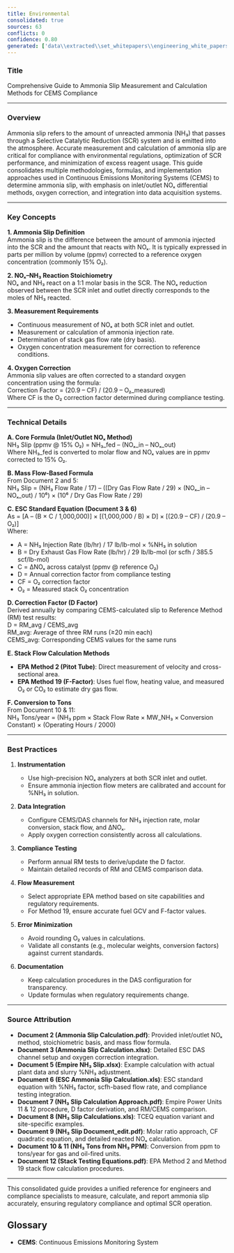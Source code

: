 ```yaml
---
title: Environmental
consolidated: true
sources: 63
conflicts: 0
confidence: 0.80
generated: ['data\\extracted\\set_whitepapers\\engineering_white_papers_WhitePapers_Alarms_RetriggerRelayOutputAlarmdocx_90deeaa2.md', 'data\\extracted\\set_whitepapers\\engineering_white_papers_WhitePapers_AmmoniaSlip_AmmoniaSlipCalculationpdf_ee8268f6.md', 'data\\extracted\\set_whitepapers\\engineering_white_papers_WhitePapers_AmmoniaSlip_AmmoniaSlipCalculationxlsx_7514d17d.md', 'data\\extracted\\set_whitepapers\\engineering_white_papers_WhitePapers_AmmoniaSlip_Ammonia_Slipequationdocx_0bda66bb.md', 'data\\extracted\\set_whitepapers\\engineering_white_papers_WhitePapers_AmmoniaSlip_EmpireNH3slipxlsx_7399a0a4.md', 'data\\extracted\\set_whitepapers\\engineering_white_papers_WhitePapers_AmmoniaSlip_ESCAmmoniaSlipCalculationxls_cbc4be89.md', 'data\\extracted\\set_whitepapers\\engineering_white_papers_WhitePapers_AmmoniaSlip_NH3SlipCalculationApproachpdf_36d8572a.md', 'data\\extracted\\set_whitepapers\\engineering_white_papers_WhitePapers_AmmoniaSlip_NH3slipcalculationsxls_692ae2a3.md', 'data\\extracted\\set_whitepapers\\engineering_white_papers_WhitePapers_AmmoniaSlip_NH3SLIPDocument_editpdf_7b1ad1e0.md', 'data\\extracted\\set_whitepapers\\engineering_white_papers_WhitePapers_AmmoniaSlip_NH3TONSfromNH3PPM111210Rev1xlsx_ee61d34a.md', 'data\\extracted\\set_whitepapers\\engineering_white_papers_WhitePapers_AmmoniaSlip_NH3TONSfromNH3PPMxlsx_4a7890af.md', 'data\\extracted\\set_whitepapers\\engineering_white_papers_WhitePapers_AmmoniaSlip_stack_testing_equationspdf_fc2559c8.md', 'data\\extracted\\set_whitepapers\\engineering_white_papers_WhitePapers_Calculations_GHGCalculationComparisondocx_aa8c17c8.md', 'data\\extracted\\set_whitepapers\\engineering_white_papers_WhitePapers_Calculations_H2SO4_Calcspdf_46d0f226.md', 'data\\extracted\\set_whitepapers\\engineering_white_papers_WhitePapers_EquationsListdocx_f4297b57.md', 'data\\extracted\\set_whitepapers\\engineering_white_papers_WhitePapers_FleetVision_FV311RNs_GR_06-2012pdf_4d653765.md', 'data\\extracted\\set_whitepapers\\engineering_white_papers_WhitePapers_FleetVision_FV_InstallGuide_2012-05pdf_8fe8d86f.md', 'data\\extracted\\set_whitepapers\\engineering_white_papers_WhitePapers_FleetVision_FV_PrintedGuide_2012-06pdf_94e946c8.md', 'data\\extracted\\set_whitepapers\\engineering_white_papers_WhitePapers_ForceStackVisionUninstall_HowtoForceUninstallStackVisiondocx_a36d6b2f.md', 'data\\extracted\\set_whitepapers\\engineering_white_papers_WhitePapers_Moisture_FlueGasMoistureLevelsDownstreamofaScrubberpdf_138f5869.md', 'data\\extracted\\set_whitepapers\\engineering_white_papers_WhitePapers_Moisture_MoistureCalculationsxlsx_b389940b.md', 'data\\extracted\\set_whitepapers\\engineering_white_papers_WhitePapers_Moisture_physical_properties_tablepdf_8a0ce796.md', 'data\\extracted\\set_whitepapers\\engineering_white_papers_WhitePapers_Moisture_RMBMoistureCalculationxls_107f6bfc.md', 'data\\extracted\\set_whitepapers\\engineering_white_papers_WhitePapers_Moisture_SaturationMoistureCalculationxlsx_374381ed.md', 'data\\extracted\\set_whitepapers\\engineering_white_papers_WhitePapers_Moisture_vaporPressurepdf_77ba1eb9.md', 'data\\extracted\\set_whitepapers\\engineering_white_papers_WhitePapers_Moisture_waterpercentcalcxlsx_63f0310c.md', 'data\\extracted\\set_whitepapers\\engineering_white_papers_WhitePapers_PADEPRev8_CEMOnlineGuidance20110621docx_7e566edb.md', 'data\\extracted\\set_whitepapers\\engineering_white_papers_WhitePapers_PADEPRev8_Certificationpdf_1d4f8477.md', 'data\\extracted\\set_whitepapers\\engineering_white_papers_WhitePapers_PADEPRev8_Old_PADEPRegulationspdf_e68d1cbd.md', 'data\\extracted\\set_whitepapers\\engineering_white_papers_WhitePapers_PADEPRev8_Old_Title25Padeppdf_4c57d234.md', 'data\\extracted\\set_whitepapers\\engineering_white_papers_WhitePapers_PADEPRev8_PADEPSafePassageRoadMapxls_9835ccc5.md', 'data\\extracted\\set_whitepapers\\engineering_white_papers_WhitePapers_PADEPRev8_possiblePADEPQuestionsdocx_13dc1c29.md', 'data\\extracted\\set_whitepapers\\engineering_white_papers_WhitePapers_PADEPRev8_SV_PADEPUserRef_Aug2013pdf_11a6d04c.md', 'data\\extracted\\set_whitepapers\\engineering_white_papers_WhitePapers_RatioEvaluation_RatioEvaluationxlsx_131ef366.md', 'data\\extracted\\set_whitepapers\\engineering_white_papers_WhitePapers_SampleTests_AnalyzerRangeEvaluationpdf_d5155baa.md', 'data\\extracted\\set_whitepapers\\engineering_white_papers_WhitePapers_SampleTests_CycleTimeTestpdf_9427eb03.md', 'data\\extracted\\set_whitepapers\\engineering_white_papers_WhitePapers_SampleTests_Flow-To-Loadpdf_d3e20d7c.md', 'data\\extracted\\set_whitepapers\\engineering_white_papers_WhitePapers_SampleTests_FormulaVerificationpdf_8f8537d9.md', 'data\\extracted\\set_whitepapers\\engineering_white_papers_WhitePapers_SampleTests_LinearityTestpdf_6b436f01.md', 'data\\extracted\\set_whitepapers\\engineering_white_papers_WhitePapers_SampleTests_NoxCorrelationTestpdf_3979bce5.md', 'data\\extracted\\set_whitepapers\\engineering_white_papers_WhitePapers_SampleTests_NOXCorr_2004xls_1a0b87f6.md', 'data\\extracted\\set_whitepapers\\engineering_white_papers_WhitePapers_SampleTests_OpacityTestpdf_9bf15219.md', 'data\\extracted\\set_whitepapers\\engineering_white_papers_WhitePapers_SampleTests_RATAFINALpdf_db852e94.md', 'data\\extracted\\set_whitepapers\\engineering_white_papers_WhitePapers_SampleTests_RATATestpdf_821ce977.md', 'data\\extracted\\set_whitepapers\\engineering_white_papers_WhitePapers_ServerMigration_HowtoForceUninstallStackVisiondocx_e554144b.md', 'data\\extracted\\set_whitepapers\\engineering_white_papers_WhitePapers_ServerMigration_Old_ServerMigrationCheckList20210825docx_a9f72d77.md', 'data\\extracted\\set_whitepapers\\engineering_white_papers_WhitePapers_ServerMigration_Old_ServerMigrationCheckList20210916docx_53715b6a.md', 'data\\extracted\\set_whitepapers\\engineering_white_papers_WhitePapers_ServerMigration_Old_ServerMigration_Kick-OffMeeting_Agendadocx_386f8f59.md', 'data\\extracted\\set_whitepapers\\engineering_white_papers_WhitePapers_ServerMigration_Old_ServerMigration_Kick-OffMeeting_DATEdocx_bb2a9824.md', 'data\\extracted\\set_whitepapers\\engineering_white_papers_WhitePapers_ServerMigration_OtherRelevantFiles-GetUpdatedVersionsfromSalesForceDuringMigrationtxt_5a741c20.md', 'data\\extracted\\set_whitepapers\\engineering_white_papers_WhitePapers_ServerMigration_ServerMigrationCheckList20230511docx_1e316e9d.md', 'data\\extracted\\set_whitepapers\\engineering_white_papers_WhitePapers_ServerMigration_ServerMigrationRunthroughVideotxt_c257f181.md', 'data\\extracted\\set_whitepapers\\engineering_white_papers_WhitePapers_ServerMigration_ServerMigration_Kick-OffMeeting_Agenda_20230524docx_b10485c3.md', 'data\\extracted\\set_whitepapers\\engineering_white_papers_WhitePapers_StackVision_NewSUBNON75Taskpdf_476d022a.md', 'data\\extracted\\set_whitepapers\\engineering_white_papers_WhitePapers_XScript_XScriptWhitePaper02-12-2020docx_36661866.md', 'data\\extracted\\set_whitepapers\\engineering_white_papers_WhitePapers_XScript_XScriptWhitePaper02-12-2020pdf_2054a32d.md', 'data\\extracted\\set_whitepapers\\engineering_white_papers_WhitePapers_XScript_XScriptWhitePaper05-12-2022docx_f67231bc.md', 'data\\extracted\\set_whitepapers\\engineering_white_papers_WhitePapers_XScript_XScriptWhitePaper06-11-2019docx_bb42bba8.md', 'data\\extracted\\set_whitepapers\\engineering_white_papers_WhitePapers_XScript_XScriptWhitePaper06-11-2019pdf_04e1461e.md', 'data\\extracted\\set_whitepapers\\engineering_white_papers_WhitePapers_XScript_XScriptWhitePaper11-2-2023docx_340ffb01.md', 'data\\extracted\\set_whitepapers\\engineering_white_papers_WhitePapers_XScript_XScriptWhitePaper11-27-18docx_71bd2b56.md', 'data\\extracted\\set_whitepapers\\engineering_white_papers_WhitePapers_ConsecutiveDaysCalDriftover2XPS_EquationsListdocx_52de72f2.md', 'data\\extracted\\set_whitepapers\\engineering_white_papers_WhitePapers_FleetVision_FVOnlineHelpFVAgentandStackVisionConnectiondocx_42a8d9a6.md']  # This would be a timestamp
---
```


### Title
Comprehensive Guide to Ammonia Slip Measurement and Calculation Methods for CEMS Compliance

---

### Overview
Ammonia slip refers to the amount of unreacted ammonia (NH₃) that passes through a Selective Catalytic Reduction (SCR) system and is emitted into the atmosphere. Accurate measurement and calculation of ammonia slip are critical for compliance with environmental regulations, optimization of SCR performance, and minimization of excess reagent usage. This guide consolidates multiple methodologies, formulas, and implementation approaches used in Continuous Emissions Monitoring Systems (CEMS) to determine ammonia slip, with emphasis on inlet/outlet NOₓ differential methods, oxygen correction, and integration into data acquisition systems.

---

### Key Concepts

**1. Ammonia Slip Definition**  
Ammonia slip is the difference between the amount of ammonia injected into the SCR and the amount that reacts with NOₓ. It is typically expressed in parts per million by volume (ppmv) corrected to a reference oxygen concentration (commonly 15% O₂).

**2. NOₓ–NH₃ Reaction Stoichiometry**  
NOₓ and NH₃ react on a 1:1 molar basis in the SCR. The NOₓ reduction observed between the SCR inlet and outlet directly corresponds to the moles of NH₃ reacted.

**3. Measurement Requirements**  
- Continuous measurement of NOₓ at both SCR inlet and outlet.
- Measurement or calculation of ammonia injection rate.
- Determination of stack gas flow rate (dry basis).
- Oxygen concentration measurement for correction to reference conditions.

**4. Oxygen Correction**  
Ammonia slip values are often corrected to a standard oxygen concentration using the formula:  
Correction Factor = (20.9 – CF) / (20.9 – O₂_measured)  
Where CF is the O₂ correction factor determined during compliance testing.

---

### Technical Details

**A. Core Formula (Inlet/Outlet NOₓ Method)**  
NH₃ Slip (ppmv @ 15% O₂) = NH₃_fed – (NOₓ_in – NOₓ_out)  
Where NH₃_fed is converted to molar flow and NOₓ values are in ppmv corrected to 15% O₂.

**B. Mass Flow-Based Formula**  
From Document 2 and 5:  
NH₃ Slip = (NH₃ Flow Rate / 17) – ((Dry Gas Flow Rate / 29) × (NOₓ_in – NOₓ_out) / 10⁶) × (10⁶ / Dry Gas Flow Rate / 29)

**C. ESC Standard Equation (Document 3 & 6)**  
As = [A – (B × C / 1,000,000)] × [(1,000,000 / B) × D] × [(20.9 – CF) / (20.9 – O₂)]  
Where:  
- A = NH₃ Injection Rate (lb/hr) / 17 lb/lb-mol × %NH₃ in solution  
- B = Dry Exhaust Gas Flow Rate (lb/hr) / 29 lb/lb-mol (or scfh / 385.5 scf/lb-mol)  
- C = ΔNOₓ across catalyst (ppmv @ reference O₂)  
- D = Annual correction factor from compliance testing  
- CF = O₂ correction factor  
- O₂ = Measured stack O₂ concentration

**D. Correction Factor (D Factor)**  
Derived annually by comparing CEMS-calculated slip to Reference Method (RM) test results:  
D = RM_avg / CEMS_avg  
RM_avg: Average of three RM runs (≥20 min each)  
CEMS_avg: Corresponding CEMS values for the same runs

**E. Stack Flow Calculation Methods**  
- **EPA Method 2 (Pitot Tube)**: Direct measurement of velocity and cross-sectional area.  
- **EPA Method 19 (F-Factor)**: Uses fuel flow, heating value, and measured O₂ or CO₂ to estimate dry gas flow.

**F. Conversion to Tons**  
From Document 10 & 11:  
NH₃ Tons/year = (NH₃ ppm × Stack Flow Rate × MW_NH₃ × Conversion Constant) × (Operating Hours / 2000)

---

### Best Practices

1. **Instrumentation**  
   - Use high-precision NOₓ analyzers at both SCR inlet and outlet.
   - Ensure ammonia injection flow meters are calibrated and account for %NH₃ in solution.

2. **Data Integration**  
   - Configure CEMS/DAS channels for NH₃ injection rate, molar conversion, stack flow, and ΔNOₓ.
   - Apply oxygen correction consistently across all calculations.

3. **Compliance Testing**  
   - Perform annual RM tests to derive/update the D factor.
   - Maintain detailed records of RM and CEMS comparison data.

4. **Flow Measurement**  
   - Select appropriate EPA method based on site capabilities and regulatory requirements.
   - For Method 19, ensure accurate fuel GCV and F-factor values.

5. **Error Minimization**  
   - Avoid rounding O₂ values in calculations.
   - Validate all constants (e.g., molecular weights, conversion factors) against current standards.

6. **Documentation**  
   - Keep calculation procedures in the DAS configuration for transparency.
   - Update formulas when regulatory requirements change.

---

### Source Attribution

- **Document 2 (Ammonia Slip Calculation.pdf)**: Provided inlet/outlet NOₓ method, stoichiometric basis, and mass flow formula.
- **Document 3 (Ammonia Slip Calculation.xlsx)**: Detailed ESC DAS channel setup and oxygen correction integration.
- **Document 5 (Empire NH₃ Slip.xlsx)**: Example calculation with actual plant data and slurry %NH₃ adjustment.
- **Document 6 (ESC Ammonia Slip Calculation.xls)**: ESC standard equation with %NH₃ factor, scfh-based flow rate, and compliance testing integration.
- **Document 7 (NH₃ Slip Calculation Approach.pdf)**: Empire Power Units 11 & 12 procedure, D factor derivation, and RM/CEMS comparison.
- **Document 8 (NH₃ Slip Calculations.xls)**: TCEQ equation variant and site-specific examples.
- **Document 9 (NH₃ Slip Document_edit.pdf)**: Molar ratio approach, CF quadratic equation, and detailed reacted NOₓ calculation.
- **Document 10 & 11 (NH₃ Tons from NH₃ PPM)**: Conversion from ppm to tons/year for gas and oil-fired units.
- **Document 12 (Stack Testing Equations.pdf)**: EPA Method 2 and Method 19 stack flow calculation procedures.

---

This consolidated guide provides a unified reference for engineers and compliance specialists to measure, calculate, and report ammonia slip accurately, ensuring regulatory compliance and optimal SCR operation.

## Glossary

- **CEMS**: Continuous Emissions Monitoring System
